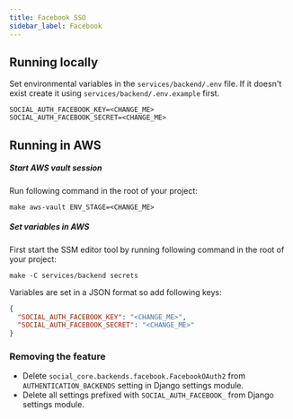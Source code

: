 ```yaml
---
title: Facebook SSO
sidebar_label: Facebook
---
```


## Running locally

Set environmental variables in the `services/backend/.env` file.
If it doesn't exist create it using `services/backend/.env.example` first.

```
SOCIAL_AUTH_FACEBOOK_KEY=<CHANGE_ME>
SOCIAL_AUTH_FACEBOOK_SECRET=<CHANGE_ME>
```

## Running in AWS

##### Start AWS vault session

Run following command in the root of your project:

```shell
make aws-vault ENV_STAGE=<CHANGE_ME>
```

##### Set variables in AWS

First start the SSM editor tool by running following command in the root of your project:

```shell
make -C services/backend secrets
```

Variables are set in a JSON format so add following keys:

```json
{
  "SOCIAL_AUTH_FACEBOOK_KEY": "<CHANGE_ME>",
  "SOCIAL_AUTH_FACEBOOK_SECRET": "<CHANGE_ME>"
}
```

### Removing the feature

- Delete `social_core.backends.facebook.FacebookOAuth2` from `AUTHENTICATION_BACKENDS`
  setting in Django settings module.
- Delete all settings prefixed with `SOCIAL_AUTH_FACEBOOK_` from Django settings module.
